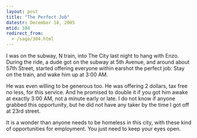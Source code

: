 ```yaml
---
layout: post
title: "The Perfect Job"
datestr: December 18, 2005
mtid: 384
redirect_from:
  - /saga/384.html
---
```


I was on the subway, N train, into The City last night to hang with Enzo.  During the ride, a dude got on the subway at 5th Avenue, and around about 57th Street, started offering everyone within earshot <span class="really">the perfect job:</span> Stay on the train, and wake him up at 3:00 AM.

He was even willing to be generous too.  He was offering 2 dollars, tax free no less, for this service.  And he promised to double it if you got him awake at exactly 3:00 AM, not a minute early or late.  I do not know if anyone grabbed this opportunity, but he did not have any taker by the time I got off at 23rd street.

It is a wonder than anyone needs to be homeless in this city, with these kind of opportunities for employment.  You just need to keep your eyes open.

